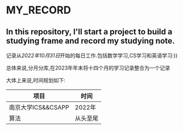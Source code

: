 # MY_RECORD
## In this repository, I'll start a project to build a studying frame and record my studying note.
记录从*2022年10月31日*开始的每日工作.包括数学学习,CS学习和英语学习:))

总体来说,分月分库,在2023年年末将十四个月的学习记录整合为一个记录

大体上来说,时间规划如下:

| 项目 | 时间 |
| - | - |
| 南京大学ICS&&CSAPP | 2022年 |
| 算法 | 从头至尾 |
